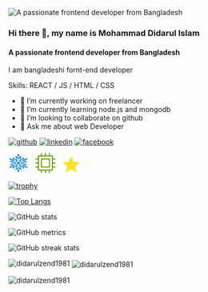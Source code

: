 ![A passionate frontend developer from Bangladesh](https://i.ibb.co/kQgkJHw/Moh.png)
### Hi there 👋, my name is Mohammad Didarul Islam
#### A passionate frontend developer from Bangladesh


I am bangladeshi fornt-end developer 

Skills: REACT / JS / HTML / CSS

- 🔭 I’m currently working on freelancer 
- 🌱 I’m currently learning node.js and mongodb 
- 👯 I’m looking to collaborate on github 
- 💬 Ask me about web Developer 


[<img src='https://cdn.jsdelivr.net/npm/simple-icons@3.0.1/icons/github.svg' alt='github' height='40'>](https://github.com/didarulZend1981)  [<img src='https://cdn.jsdelivr.net/npm/simple-icons@3.0.1/icons/linkedin.svg' alt='linkedin' height='40'>](https://www.linkedin.com/in/didartech/)  [<img src='https://cdn.jsdelivr.net/npm/simple-icons@3.0.1/icons/facebook.svg' alt='facebook' height='40'>](https://www.facebook.com/didarul1981)  

<a href='https://archiveprogram.github.com/'><img src='https://raw.githubusercontent.com/acervenky/animated-github-badges/master/assets/acbadge.gif' width='40' height='40'></a> <a href='https://docs.github.com/en/developers'><img src='https://raw.githubusercontent.com/acervenky/animated-github-badges/master/assets/devbadge.gif' width='40' height='40'></a> <a href='https://stars.github.com/'><img src='https://raw.githubusercontent.com/acervenky/animated-github-badges/master/assets/starbadge.gif' width='35' height='35'></a> 

[![trophy](https://github-profile-trophy.vercel.app/?username=didarulZend1981)](https://github.com/ryo-ma/github-profile-trophy)

[![Top Langs](https://github-readme-stats.vercel.app/api/top-langs/?username=didarulZend1981)](https://github.com/anuraghazra/github-readme-stats)

![GitHub stats](https://github-readme-stats.vercel.app/api?username=didarulZend1981&show_icons=true&count_private=true)  

![GitHub metrics](https://metrics.lecoq.io/?user=didarulZend1981)  

![GitHub streak stats](https://streak-stats.demolab.com/?user=didarulZend1981)  



<p><img align="left" src="https://github-readme-stats.vercel.app/api/top-langs?username=didarulzend1981&show_icons=true&locale=en&layout=compact" alt="didarulzend1981" /></p>

<p>&nbsp;<img align="center" src="https://github-readme-stats.vercel.app/api?username=didarulzend1981&show_icons=true&locale=en" alt="didarulzend1981" /></p>

<p><img align="center" src="https://github-readme-streak-stats.herokuapp.com/?user=didarulzend1981&" alt="didarulzend1981" /></p>

